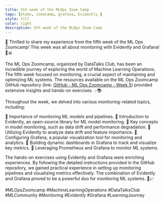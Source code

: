 ```yaml
---
title: 5th week of the MLOps Zoom Camp
tags: [mlobs, zoomcamp, grafana, Evidently ]
style: fill
color: light
description: 5th week of the MLOps Zoom Camp
---
```


📣 Thrilled to share my experience from the fifth week of the ML Ops Zoomcamp! This week was all about monitoring with Evidently and Grafana! 🚀📊

The ML Ops Zoomcamp, organized by DataTalks Club, has been an incredible journey of exploring the world of Machine Learning Operations. The fifth week focused on monitoring, a crucial aspect of maintaining and optimizing ML systems. The resources available on the ML Ops Zoomcamp GitHub repository (link: [GitHub - ML Ops Zoomcamp - Week 5](https://github.com/DataTalksClub/mlops-zoomcamp/tree/main/05-monitoring)) provided extensive insights and hands-on exercises. 💡📚

Throughout the week, we delved into various monitoring-related topics, including:

🔹 Importance of monitoring ML models and pipelines.
🔹 Introduction to Evidently, an open-source library for ML model monitoring.
🔹 Key concepts in model monitoring, such as data drift and performance degradation.
🔹 Utilizing Evidently to analyze data drift and feature importance.
🔹 Configuring Grafana, a popular visualization tool for monitoring and analytics.
🔹 Building dynamic dashboards in Grafana to track and visualize key metrics.
🔹 Leveraging Prometheus and Grafana to monitor ML systems.

The hands-on exercises using Evidently and Grafana were enriching experiences. By following the detailed instructions provided in the GitHub repository, we gained practical experience in setting up monitoring pipelines and visualizing metrics effectively. The combination of Evidently and Grafana proved to be a powerful duo for monitoring ML systems. 💪📈

#MLOpsZoomcamp #MachineLearningOperations #DataTalksClub #MLCommunity #Monitoring #Evidently #Grafana #LearningJourney